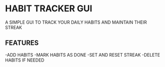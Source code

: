 # HABIT TRACKER GUI
A SIMPLE GUI TO TRACK YOUR DAILY HABITS AND MAINTAIN THEIR STREAK

## FEATURES
-ADD HABITS
-MARK HABITS AS DONE
-SET AND RESET STREAK
-DELETE HABITS IF NEEDED